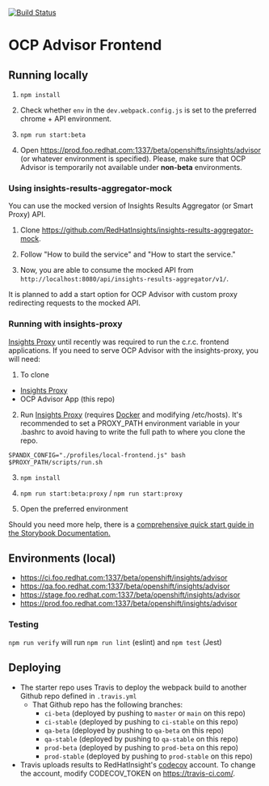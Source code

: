 [![Build Status](https://app.travis-ci.com/RedHatInsights/ocp-advisor-frontend.svg?branch=master)](https://app.travis-ci.com/RedHatInsights/ocp-advisor-frontend)

# OCP Advisor Frontend

## Running locally

1. `npm install`

2. Check whether `env` in the `dev.webpack.config.js` is set to the preferred chrome + API environment.

3. `npm run start:beta`

4. Open https://prod.foo.redhat.com:1337/beta/openshifts/insights/advisor (or whatever environment is specified). Please, make sure that OCP Advisor is temporarily not available under **non-beta** environments.

### Using insights-results-aggregator-mock

You can use the mocked version of Insights Results Aggregator (or Smart Proxy) API.

1. Clone https://github.com/RedHatInsights/insights-results-aggregator-mock.

2. Follow "How to build the service" and "How to start the service."

3. Now, you are able to consume the mocked API from `http://localhost:8080/api/insights-results-aggregator/v1/`.

It is planned to add a start option for OCP Advisor with custom proxy redirecting requests to the mocked API.
### Running with insights-proxy

[Insights Proxy](https://github.com/RedHatInsights/insights-proxy) until recently was required to run the c.r.c. frontend applications. If you need to serve OCP Advisor with the insights-proxy, you will need:

1. To clone
  * [Insights Proxy](https://github.com/RedHatInsights/insights-proxy)
  * OCP Advisor App (this repo)

2. Run [Insights Proxy](https://github.com/RedHatInsights/insights-proxy) (requires [Docker](https://www.docker.com/) and modifying /etc/hosts). It's recommended to set a PROXY_PATH environment variable in your .bashrc to avoid having to write the full path to where you clone the repo.

```shell
SPANDX_CONFIG="./profiles/local-frontend.js" bash $PROXY_PATH/scripts/run.sh
```

3. `npm install`

4. `npm run start:beta:proxy` / `npm run start:proxy`

5. Open the preferred environment

Should you need more help, there is a [comprehensive quick start guide in the Storybook Documentation.](https://github.com/RedHatInsights/insights-frontend-storybook/blob/master/src/docs/welcome/quickStart/DOC.md)

## Environments (local)

- https://ci.foo.redhat.com:1337/beta/openshift/insights/advisor
- https://qa.foo.redhat.com:1337/beta/openshift/insights/advisor
- https://stage.foo.redhat.com:1337/beta/openshift/insights/advisor
- https://prod.foo.redhat.com:1337/beta/openshift/insights/advisor

### Testing

`npm run verify` will run `npm run lint` (eslint) and `npm test` (Jest)

## Deploying

- The starter repo uses Travis to deploy the webpack build to another Github repo defined in `.travis.yml`
  - That Github repo has the following branches:
    - `ci-beta` (deployed by pushing to `master` or `main` on this repo)
    - `ci-stable` (deployed by pushing to `ci-stable` on this repo)
    - `qa-beta` (deployed by pushing to `qa-beta` on this repo)
    - `qa-stable` (deployed by pushing to `qa-stable` on this repo)
    - `prod-beta` (deployed by pushing to `prod-beta` on this repo)
    - `prod-stable` (deployed by pushing to `prod-stable` on this repo)
- Travis uploads results to RedHatInsight's [codecov](https://codecov.io) account. To change the account, modify CODECOV_TOKEN on https://travis-ci.com/.
